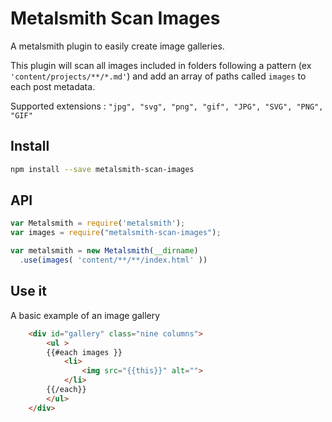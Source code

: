 # Metalsmith Scan Images

A metalsmith plugin to easily create image galleries. 

This plugin will scan all images included in folders following a pattern (ex ```'content/projects/**/*.md'```) and add an array of paths called ```images``` to each post metadata. 

Supported extensions : ```"jpg", "svg", "png", "gif", "JPG", "SVG", "PNG", "GIF"```

## Install

```sh
npm install --save metalsmith-scan-images
```

## API

```js
var Metalsmith = require('metalsmith');
var images = require("metalsmith-scan-images");

var metalsmith = new Metalsmith(__dirname)
  .use(images( 'content/**/**/index.html' ))
```
## Use it

A basic example of an image gallery

```html
    <div id="gallery" class="nine columns">
        <ul >
        {{#each images }}
            <li>
                <img src="{{this}}" alt="">
            </li>
        {{/each}}
        </ul>
    </div>
```
